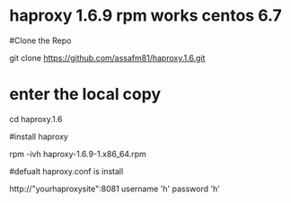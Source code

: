 # haproxy 1.6.9 rpm works centos 6.7

#Clone the Repo

git clone https://github.com/assafm81/haproxy.1.6.git

# enter the local copy

cd haproxy.1.6

#install haproxy

rpm -ivh haproxy-1.6.9-1.x86_64.rpm


#defualt haproxy.conf is install 

http://"yourhaproxysite":8081  username 'h' password 'h'
